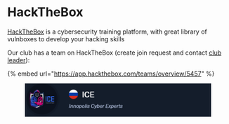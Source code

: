 # HackTheBox

[HackTheBox](https://app.hackthebox.com/home) is a cybersecurity training platform, with great library of vulnboxes to develop your hacking skills



Our club has a team on HackTheBox (create join request and contact [club leader](https://t.me/magnummalum)):

{% embed url="https://app.hackthebox.com/teams/overview/5457" %}

<figure><img src="../.gitbook/assets/image (1) (1).png" alt=""><figcaption></figcaption></figure>
